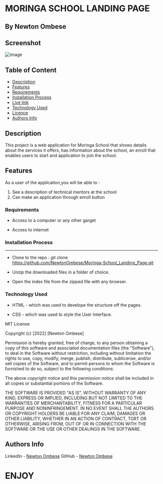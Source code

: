 # MORINGA SCHOOL LANDING PAGE

   ## By Newton Ombese

## Screenshot
   ![image](./assets/images/screenshot.png)

## Table of Content

- [Description](#description)
- [Features](#features)
- [Requirements](#requirements)
- [Installation Process](#installation-Process)
- [Live link](#Live-Link)
- [Technology Used](#technology-Used)
- [Licence](#licence)
- [Authors Info](#Authors-info)

## Description

 <p>This project is a web application for Moringa School that shows details about the services it offers, has information about the school, an enroll that enables users to start and application to join the school.</p>

## Features

As a user of the application,you will be able to :

1. See a description of technical mentors at the school
1. Can make an application through enroll button

 ###  Requirements

 * Access to  a computer or any other garget

 * Access to internet

### Installation Process

 ****  
* Clone to the repo : git clone https://github.com/NewtonOmbese/Moringa-School_Landing_Page.git

* Unzip the downloaded files in a folder of choice.

* Open the index file from the zipped file with any browser.

### Technology  Used
* HTML - which was used to develope the structure off the pages.

* CSS - which was used to style the User Interface.

MIT License

Copyright (c) [2022] [Newton Ombese]

Permission is hereby granted, free of charge, to any person obtaining a copy
of this software and associated documentation files (the "Software"), to deal
in the Software without restriction, including without limitation the rights
to use, copy, modify, merge, publish, distribute, sublicense, and/or sell
copies of the Software, and to permit persons to whom the Software is
furnished to do so, subject to the following conditions:

The above copyright notice and this permission notice shall be included in all
copies or substantial portions of the Software.

THE SOFTWARE IS PROVIDED "AS IS", WITHOUT WARRANTY OF ANY KIND, EXPRESS OR
IMPLIED, INCLUDING BUT NOT LIMITED TO THE WARRANTIES OF MERCHANTABILITY,
FITNESS FOR A PARTICULAR PURPOSE AND NONINFRINGEMENT. IN NO EVENT SHALL THE
AUTHORS OR COPYRIGHT HOLDERS BE LIABLE FOR ANY CLAIM, DAMAGES OR OTHER
LIABILITY, WHETHER IN AN ACTION OF CONTRACT, TORT OR OTHERWISE, ARISING FROM,
OUT OF OR IN CONNECTION WITH THE SOFTWARE OR THE USE OR OTHER DEALINGS IN THE
SOFTWARE.

## Authors Info

LinkedIn - [Newton Ombese](https://www.linkedin.com/in/newton-ombese-570862210/)
GitHub - [Newton Ombese](https://github.com/NewtonOmbese)


# ENJOY